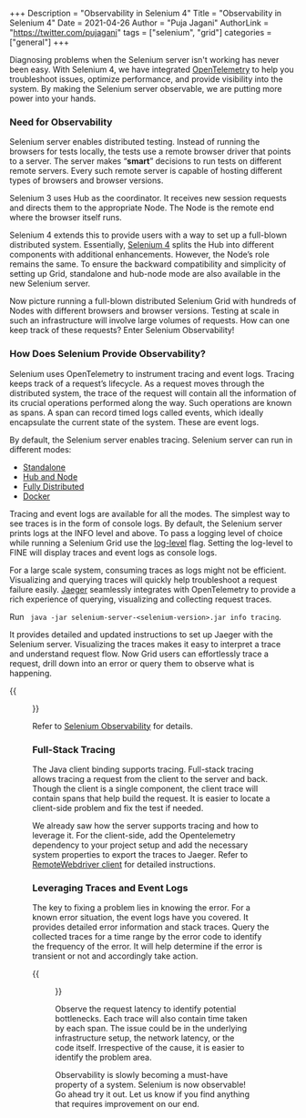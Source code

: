 +++
Description = "Observability in Selenium 4"
Title = "Observability in Selenium 4"
Date = 2021-04-26
Author = "Puja Jagani"
AuthorLink = "https://twitter.com/pujagani"
tags = ["selenium", "grid"]
categories = ["general"]
+++

Diagnosing problems when the Selenium server isn't working has never been easy. With Selenium 4, we have integrated [OpenTelemetry](https://opentelemetry.io/) to help you troubleshoot issues, optimize performance, and provide visibility into the system. By making the Selenium server observable, we are putting more power into your hands. 

### Need for Observability 

Selenium server enables distributed testing. Instead of running the browsers for tests locally, the tests use a remote browser driver that points to a server. The server makes “**smart**” decisions to run tests on different remote servers. Every such remote server is capable of hosting different types of browsers and browser versions. 

Selenium 3 uses Hub as the coordinator. It receives new session requests and directs them to the appropriate Node. The Node is the remote end where the browser itself runs. 

Selenium 4 extends this to provide users with a way to set up a full-blown distributed system. Essentially, [Selenium 4](https://www.selenium.dev/documentation/en/grid/grid_4/components_of_a_grid/) splits the Hub into different components with additional enhancements. However, the Node’s role remains the same. To ensure the backward compatibility and simplicity of setting up Grid, standalone and hub-node mode are also available in the new Selenium server. 

Now picture running a full-blown distributed Selenium Grid with hundreds of Nodes with different browsers and browser versions. Testing at scale in such an infrastructure will involve large volumes of requests. How can one keep track of these requests? Enter Selenium Observability! 

### How Does Selenium Provide Observability? 

Selenium uses OpenTelemetry to instrument tracing and event logs. Tracing keeps track of a request’s lifecycle. As a request moves through the distributed system, the trace of the request will contain all the information of its crucial operations performed along the way. Such operations are known as spans. A span can record timed logs called events, which ideally encapsulate the current state of the system. These are event logs. 

By default, the Selenium server enables tracing. Selenium server can run in different modes:
* [Standalone](https://www.selenium.dev/documentation/en/grid/grid_4/setting_up_your_own_grid/#standalone-mode)
* [Hub and Node](https://www.selenium.dev/documentation/en/grid/grid_4/setting_up_your_own_grid/#hub-and-node-mode)
* [Fully Distributed](https://www.selenium.dev/documentation/en/grid/grid_4/setting_up_your_own_grid/#distributed-mode)
* [Docker](https://github.com/SeleniumHQ/docker-selenium#readme)

Tracing and event logs are available for all the modes. The simplest way to see traces is in the form of console logs. By default, the Selenium server prints logs at the INFO level and above. To pass a logging level of choice while running a Selenium Grid use the [log-level](https://www.selenium.dev/documentation/en/grid/grid_4/advanced_features/observability/#visualizing-traces) flag. Setting the log-level to FINE will display traces and event logs as console logs.

For a large scale system, consuming traces as logs might not be efficient.
Visualizing and querying traces will quickly help troubleshoot a request failure easily. [Jaeger](https://www.jaegertracing.io/) seamlessly integrates with OpenTelemetry to provide a rich experience of querying, visualizing and collecting request traces. 

Run ``` java -jar selenium-server-<selenium-version>.jar info tracing```. 

It provides detailed and updated instructions to set up Jaeger with the Selenium server. 
Visualizing the traces makes it easy to interpret a trace and understand request flow. Now Grid users can effortlessly trace a request, drill down into an error or query them to observe what is happening.

{{<figure src="/images/blog/2021/trace.png" alt="Trace example">}}


Refer to [Selenium Observability](https://www.selenium.dev/documentation/en/grid/grid_4/advanced_features/observability/) for details. 

### Full-Stack Tracing
The Java client binding supports tracing. Full-stack tracing allows tracing a request from the client to the server and back. Though the client is a single component, the client trace will contain spans that help build the request. It is easier to locate a client-side problem and fix the test if needed. 

We already saw how the server supports tracing and how to leverage it. For the client-side, add the Opentelemetry dependency to your project setup and add the necessary system properties to export the traces to Jaeger. Refer to [RemoteWebdriver client](https://www.selenium.dev/documentation/en/remote_webdriver/remote_webdriver_client/#tracing-client-requests) for detailed instructions.  

### Leveraging Traces and Event Logs

The key to fixing a problem lies in knowing the error. For a known error situation, the event logs have you covered. It provides detailed error information and stack traces. Query the collected traces for a time range by the error code to identify the frequency of the error. It will help determine if the error is transient or not and accordingly take action. 

{{<figure src="/images/blog/2021/error-event-log.png" alt="Error event log example">}}


Observe the request latency to identify potential bottlenecks. Each trace will also contain time taken by each span. The issue could be in the underlying infrastructure setup, the network latency, or the code itself. Irrespective of the cause, it is easier to identify the problem area.

Observability is slowly becoming a must-have property of a system. Selenium is now observable! Go ahead try it out. Let us know if you find anything that requires improvement on our end.


